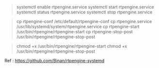 > systemctl enable rtpengine.service
> systemctl start rtpengine.service
> systemctl status rtpengine.service
> systemctl stop rtpengine.service

> cp rtpengine-conf /etc/default/rtpengine-conf
> cp rtpengine.service /usr/lib/systemd/system/rtpengine.service
> cp rtpengine-start /usr/bin/rtpengine/rtpengine-start
> cp rtpengine-stop-post /usr/bin/rtpengine/rtpengine-stop-post

> chmod +x /usr/bin/rtpengine/rtpengine-start
> chmod +x /usr/bin/rtpengine/rtpengine-stop-post

Ref : https://github.com/Binan/rtpengine-systemd